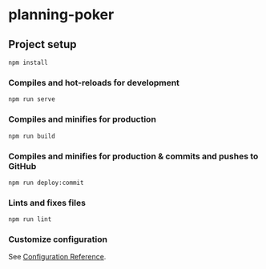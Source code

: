 # planning-poker

## Project setup
```
npm install
```

### Compiles and hot-reloads for development
```
npm run serve
```

### Compiles and minifies for production
```
npm run build
```

### Compiles and minifies for production & commits and pushes to GitHub
```
npm run deploy:commit
```

### Lints and fixes files
```
npm run lint
```

### Customize configuration
See [Configuration Reference](https://cli.vuejs.org/config/).

